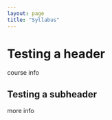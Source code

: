 ```yaml
---
layout: page
title: "Syllabus"
---
```



# Testing a header 


course info

## Testing a subheader

more info
